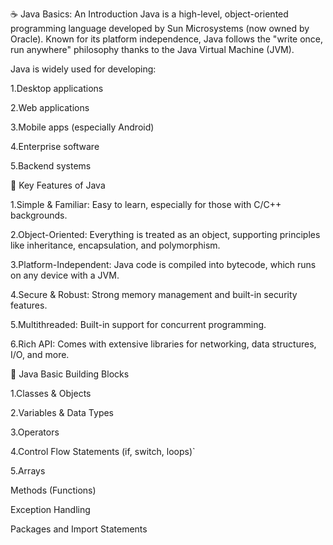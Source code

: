 ☕ Java Basics: An Introduction
Java is a high-level, object-oriented programming language developed by Sun Microsystems (now owned by Oracle). Known for its platform independence, Java follows the "write once, run anywhere" philosophy thanks to the Java Virtual Machine (JVM).

Java is widely used for developing:

1.Desktop applications

2.Web applications

3.Mobile apps (especially Android)

4.Enterprise software

5.Backend systems

🔑 Key Features of Java

1.Simple & Familiar: Easy to learn, especially for those with C/C++ backgrounds.

2.Object-Oriented: Everything is treated as an object, supporting principles like inheritance, encapsulation, and polymorphism.

3.Platform-Independent: Java code is compiled into bytecode, which runs on any device with a JVM.

4.Secure & Robust: Strong memory management and built-in security features.

5.Multithreaded: Built-in support for concurrent programming.

6.Rich API: Comes with extensive libraries for networking, data structures, I/O, and more.

🧱 Java Basic Building Blocks

1.Classes & Objects

2.Variables & Data Types

3.Operators

4.Control Flow Statements (if, switch, loops)`

5.Arrays

Methods (Functions)

Exception Handling

Packages and Import Statements

